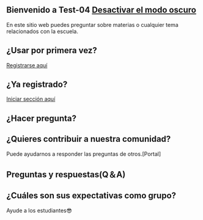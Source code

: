 ## Bienvenido a Test-04            [Desactivar el modo oscuro](https://oscar-04.github.io/Test-04)

En este sitio web puedes preguntar sobre materias o cualquier tema relacionados con la escuela.



## ¿Usar por primera vez? 
[Registrarse aquí](https://github.com/Oscar-04/Clover-04/issues/new/choose)



## ¿Ya registrado? 
[Iniciar sección aquí](https://github.com/Oscar-04/Clover-04/issues/new/choose)



## ¿Hacer pregunta?



## ¿Quieres contribuir a nuestra comunidad?
Puede ayudarnos a responder las preguntas de otros.[Portal]



## Preguntas y respuestas(Q＆A)


## ¿Cuáles son sus expectativas como grupo?
 
 Ayude a los estudiantes😎
